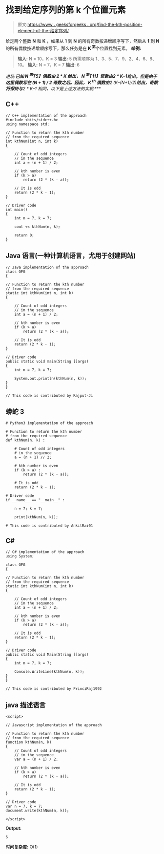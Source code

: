 # 找到给定序列的第 k 个位置元素

> 原文:[https://www . geeksforgeeks . org/find-the-kth-position-element-of-the-给定序列/](https://www.geeksforgeeks.org/find-the-kth-position-element-of-the-given-sequence/)

给定两个整数 **N** 和 **K** ，如果从 **1** 到 **N** 的所有奇数按递增顺序写下，然后从 **1** 到 **N** 的所有偶数按递增顺序写下，那么任务是在 **K <sup>第</sup>个**位置找到元素。
**举例:**

> **输入:** N = 10，K = 3
> **输出:** 5
> 所需顺序为 1、3、5、7、9、2、4、6、8、10。
> **输入:** N = 7，K = 7
> **输出:** 6

**进场:**已知 **N <sup>第</sup>T5】偶数由 **2 * K** 给出， **N <sup>第</sup>T11】奇数由**2 * K–1**给出。但是由于这里偶数写在 **(N + 1) / 2** 奇数之后。因此， **K <sup>th</sup>** 偶数由**2 *(K–(N+1)/2)**给出，奇数将保持与**2 * K–1**
相同，以下是上述方法的实现:**** 

## C++

```
// C++ implementation of the approach
#include <bits/stdc++.h>
using namespace std;

// Function to return the kth number
// from the required sequence
int kthNum(int n, int k)
{

    // Count of odd integers
    // in the sequence
    int a = (n + 1) / 2;

    // kth number is even
    if (k > a)
        return (2 * (k - a));

    // It is odd
    return (2 * k - 1);
}

// Driver code
int main()
{
    int n = 7, k = 7;

    cout << kthNum(n, k);

    return 0;
}
```

## Java 语言(一种计算机语言，尤用于创建网站)

```
// Java implementation of the approach
class GFG
{

// Function to return the kth number
// from the required sequence
static int kthNum(int n, int k)
{

    // Count of odd integers
    // in the sequence
    int a = (n + 1) / 2;

    // kth number is even
    if (k > a)
        return (2 * (k - a));

    // It is odd
    return (2 * k - 1);
}

// Driver code
public static void main(String []args)
{
    int n = 7, k = 7;

    System.out.println(kthNum(n, k));
}
}

// This code is contributed by Rajput-Ji
```

## 蟒蛇 3

```
# Python3 implementation of the approach

# Function to return the kth number
# from the required sequence
def kthNum(n, k) :

    # Count of odd integers
    # in the sequence
    a = (n + 1) // 2;

    # kth number is even
    if (k > a) :
        return (2 * (k - a));

    # It is odd
    return (2 * k - 1);

# Driver code
if __name__ == "__main__" :

    n = 7; k = 7;

    print(kthNum(n, k));

# This code is contributed by AnkitRai01
```

## C#

```
// C# implementation of the approach
using System;

class GFG
{

// Function to return the kth number
// from the required sequence
static int kthNum(int n, int k)
{

    // Count of odd integers
    // in the sequence
    int a = (n + 1) / 2;

    // kth number is even
    if (k > a)
        return (2 * (k - a));

    // It is odd
    return (2 * k - 1);
}

// Driver code
public static void Main(String []args)
{
    int n = 7, k = 7;

    Console.WriteLine(kthNum(n, k));
}
}

// This code is contributed by PrinciRaj1992
```

## java 描述语言

```
<script>

// Javascript implementation of the approach

// Function to return the kth number
// from the required sequence
function kthNum(n, k)
{
    // Count of odd integers
    // in the sequence
    var a = (n + 1) / 2;

    // kth number is even
    if (k > a)
        return (2 * (k - a));

    // It is odd
    return (2 * k - 1);
}

// Driver code
var n = 7, k = 7;
document.write(kthNum(n, k));

</script>
```

**Output:** 

```
6
```

**时间复杂度:** O(1)